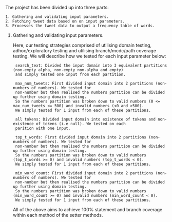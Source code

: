 The project has been divided up into three parts:

	1. Gathering and validating input parameters.
	2. Fetching tweet data based on on input parameters.
	3. Processes the tweet data to output a frequency table of words.

1. Gathering and validating input parameters.
	
	Here, our testing strategies comprised of utilising domain testing, adhoc/exploratory testing and utilising
	branch/mcdc/path coverage testing. We will describe how we tested for each input parameter below:

		search_text: Divided the input domain into 3 equivalent partitions (non-empty alpha, non-empty non-alpha and empty)
		and simply tested one input from each partition.

		max_num_tweets: First divided input domain into 2 partitions (non-numbers of numbers). We tested for
		non-number but then realised the numbers partition can be divided up further using domain testing.
		So the numbers partition was broken down to valid numbers (0 <= max_num_tweets <= 500) and invalid numbers (<0 and >500).
		We simply tested for 1 input from each of these partitions.

		all tokens: Divided input domain into existence of tokens and non-existence of tokens (i.e null). We tested on each 
		parition with one input.

		top_t_words: First divided input domain into 2 partitions (non-numbers of numbers). We tested for
		non-number but then realised the numbers partition can be divided up further using domain testing.
		So the numbers partition was broken down to valid numbers (top_t_words >= 0) and invalid numbers (top_t_words < 0).
		We simply tested for 1 input from each of these partitions.

		min_word_count: First divided input domain into 2 partitions (non-numbers of numbers). We tested for
		non-number but then realised the numbers partition can be divided up further using domain testing.
		So the numbers partition was broken down to valid numbers (min_word_count >= 0) and invalid numbers (min_word_count < 0).
		We simply tested for 1 input from each of these partitions.



	All of the above aims to achieve 100% statement and branch coverage within each method of the setter methods.
		